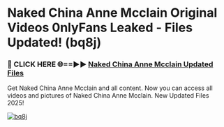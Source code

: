 # Naked China Anne Mcclain Original Videos 0nlyFans Leaked - Files Updated! (bq8j)

<h3>🔴 CLICK HERE 🌐==►► <a href="https://tinyurl.com/up5wt9bj" rel="nofollow">Naked China Anne Mcclain Updated Files</a></h3>

Get Naked China Anne Mcclain and all content. Now you can access all videos and pictures of Naked China Anne Mcclain. New Updated Files 2025!

[![bq8j](https://i.imgur.com/ABiUzMV.gif)](https://tinyurl.com/up5wt9bj)

